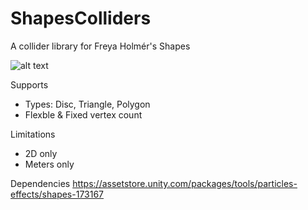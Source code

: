 # ShapesColliders
A collider library for Freya Holmér's Shapes

![alt text](https://github.com/smundell/ShapesColliders/blob/master/Shapes%20Colliders.PNG)

Supports
* Types: Disc, Triangle, Polygon
* Flexble & Fixed vertex count

Limitations
* 2D only
* Meters only

Dependencies
https://assetstore.unity.com/packages/tools/particles-effects/shapes-173167
